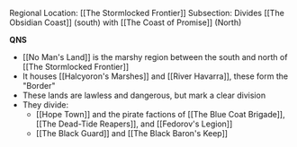 Regional Location: [[The Stormlocked Frontier]]
Subsection: Divides [[The Obsidian Coast]] (south) with [[The Coast of Promise]] (North)

**QNS**
- [[No Man's Land]] is the marshy region between the south and north of [[The Stormlocked Frontier]]
- It houses [[Halcyoron's Marshes]] and [[River Havarra]], these form the "Border"
- These lands are lawless and dangerous, but mark a clear division
- They divide:
	- [[Hope Town]] and the pirate factions of [[The Blue Coat Brigade]], [[The Dead-Tide Reapers]], and [[Fedorov's Legion]] 
	- [[The Black Guard]] and [[The Black Baron's Keep]] 